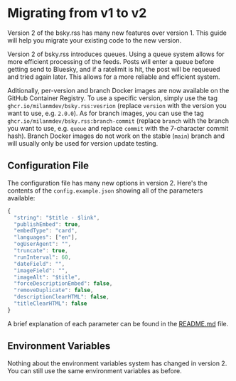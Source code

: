 # Migrating from v1 to v2

Version 2 of the bsky.rss has many new features over version 1. This guide will help you migrate your existing code to the new version.

Version 2 of bsky.rss introduces queues. Using a queue system allows for more efficient processing of the feeds. Posts will enter a queue before getting send to Bluesky, and if a ratelimit is hit, the post will be requeued and tried again later. This allows for a more reliable and efficient system.

Aditionally, per-version and branch Docker images are now available on the GitHub Container Registry. To use a specific version, simply use the tag `ghcr.io/milanmdev/bsky.rss:vesrion` (replace `version` with the version you want to use, e.g. `2.0.0`). As for branch images, you can use the tag `ghcr.io/milanmdev/bsky.rss:branch-commit` (replace `branch` with the branch you want to use, e.g. `queue` and replace `commit` with the 7-character commit hash). Branch Docker images do not work on the stable (`main`) branch and will usually only be used for version update testing.

## Configuration File

The configuration file has many new options in version 2. Here's the contents of the `config.example.json` showing all of the parameters available:

```js
{
  "string": "$title - $link",
  "publishEmbed": true,
  "embedType": "card",
  "languages": ["en"],
  "ogUserAgent": "",
  "truncate": true,
  "runInterval": 60,
  "dateField": "",
  "imageField": "",
  "imageAlt": "$title",
  "forceDescriptionEmbed": false,
  "removeDuplicate": false,
  "descriptionClearHTML": false,
  "titleClearHTML": false
}
```

A brief explanation of each parameter can be found in the [README.md](../README.md) file.

## Environment Variables

Nothing about the environment variables system has changed in version 2. You can still use the same environment variables as before.
